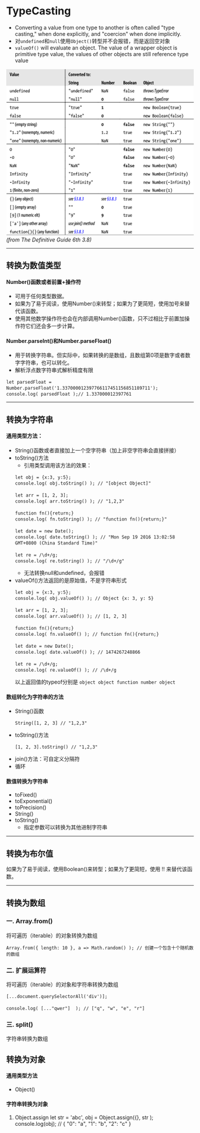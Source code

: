 # TypeCasting
* Converting a value from one type to another is often called "type casting," when
 done explicitly, and "coercion" when done implicitly.
* 对```undefined```和```null```使用```Object()```转型并不会报错，而是返回空对象
* `valueOf()` will evaluate an object. The value of a wrapper object is
primitive type value, the values of other objects are still reference type value

 ![image](ConversionRules.png)  
 *(from *The Definitive Guide 6th* 3.8)*



***
 ## 转换为数值类型
 #### Number()函数或者前置+操作符
 * 可用于任何类型数据。
 * 如果为了易于阅读，使用Number()来转型；如果为了更简短，使用加号来替代该函数。
 * 使用其他数学操作符也会在内部调用Number()函数，只不过相比于前置加操作符它们还会多一步计算。
 #### Number.parseInt()和Number.parseFloat()
 * 用于转换字符串。但实际中，如果转换的是数组，且数组第0项是数字或者数字字符串，也可以转化。
 * 解析浮点数字符串式解析精度有限
 ```
 let parsedFloat = Number.parseFloat('1.337000012397766117451156851189711');
 console.log( parsedFloat );// 1.337000012397761
 ```
 ---
 ## 转换为字符串
 #### 通用类型方法：
 * String()函数或者直接加上一个空字符串（加上非空字符串会直接拼接）
 * toString()方法
     * 引用类型调用该方法的效果：
     ```
     let obj = {x:3, y:5};
     console.log( obj.toString() ); // "[object Object]"

     let arr = [1, 2, 3];
     console.log( arr.toString() ); // "1,2,3"

     function fn(){return;}
     console.log( fn.toString() ); // "function fn(){return;}"

     let date = new Date();
     console.log( date.toString() ); // "Mon Sep 19 2016 13:02:58 GMT+0800 (China Standard Time)"

     let re = /\d+/g;
     console.log( re.toString() ); // "/\d+/g"
     ```
     * 无法转换null和undefined，会报错
 * valueOf()方法返回的是原始值，不是字符串形式  
     ```
     let obj = {x:3, y:5};
     console.log( obj.valueOf() ); // Object {x: 3, y: 5}

     let arr = [1, 2, 3];
     console.log( arr.valueOf() ); // [1, 2, 3]

     function fn(){return;}
     console.log( fn.valueOf() ); // function fn(){return;}

     let date = new Date();
     console.log( date.valueOf() ); // 1474267248866

     let re = /\d+/g;
     console.log( re.valueOf() ); // /\d+/g
     ```
     以上返回值的typeof分别是 ```object object function number object```

 #### 数组转化为字符串的方法
 * String()函数  
     ```
     String([1, 2, 3] // "1,2,3"
     ```
 * toString()方法
     ```
     [1, 2, 3].toString() // "1,2,3"
     ```
 * join()方法：可自定义分隔符
 * 循环

 #### 数值转换为字符串
 * toFixed()
 * toExponential()
 * toPrecision()
 * String()
 * toString()
     * 指定参数可以转换为其他进制字符串


 ---
 ## 转换为布尔值
 如果为了易于阅读，使用Boolean()来转型；如果为了更简短，使用 !! 来替代该函数。



 ***
 ## 转换为数组
 ### 一. Array.from()
 将可遍历（iterable）的对象转换为数组
 ```
 Array.from({ length: 10 }, a => Math.random() ); // 创建一个包含十个随机数的数组
 ```

 ### 二. 扩展运算符
 将可遍历（iterable）的对象和字符串转换为数组
 ```
 [...document.querySelectorAll('div')];

 console.log( [..."qwer"]  ); // ["q", "w", "e", "r"]
 ```

 ### 三. split()
 字符串转换为数组




 ## 转换为对象
 #### 通用类型方法
 * Object()
 #### 字符串转换为对象
 1. Object.assign
 let str = 'abc',
  obj = Object.assign({}, str );
 console.log(obj); // { "0": "a", "1": "b", "2": "c" }
